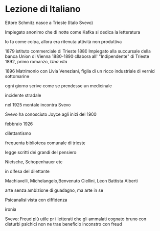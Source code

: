 # Lezione di Italiano


Ettore Schmitz nasce a Trieste
(Italo Svevo)

Impiegato anonimo che di notte come Kafka si dedica la letteratura

lo fa come colpa, allora era ritenuta attività non produttiva


1879 istituto commerciale di Trieste
1880 Impiegato alla succursale della banca Union di Vienna
1880-1890 cllabora all' "Indipendente" di Trieste
1892, primo romanzo, _Una vita_

1896 Matrimonio con Livia Veneziani, figlia di un ricco industriale di vernici sottomarine



ogni giorno scrive come se prendesse un medicinale

incidente stradale


nel 1925 montale incontra Svevo

Svevo ha conosciuto Joyce agli inizi del 1900

febbraio 1926

dilettantismo

frequenta biblioteca comunale di trieste


legge scritti dei grandi del pensiero 

Nietsche, Schopenhauer etc

in difesa del dilettante

Machiavelli, Michelangelo,Benvenuto Ciellini, Leon Battista Alberti

arte senza ambizione di guadagno, ma arte in se


Psicanalisi vista con diffidenza

ironia

Svevo:
Freud più utile pr i letterati che gli ammalati
cognato bruno con disturbi psichici non ne trae  beneficio
inconstro con freud
<!--stackedit_data:
eyJoaXN0b3J5IjpbOTg0MzY3MzA2LDIwNzE2NTQ3MjEsMjc3OT
E0NzA1XX0=
-->